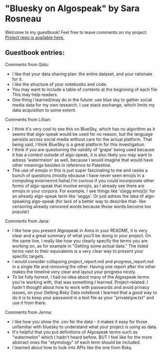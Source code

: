 # "Bluesky on Algospeak" by Sara Rosneau
Welcome to my guestbook! Feel free to leave comments on my project.  
[Project repo is available here.](https://github.com/Data-Science-for-Linguists-2025/Algospeak-on-Bluesky)

## Guestbook entries:

Comments from Qidu:
- I like that your data sharing plan: the entire dataset, and your rationale for it.
- I like the structure of your notebooks and code.
- You may want to include a table of contents at the beginning of each file 
    This may help readers.
- One thing I learned/may do in the future: use blue sky to gather social media data for my own research. I use 
    stack exchange, which limits my data acquisition to some extent. 

Comments from Lillian:
- I think it's very cool to see this on BlueSky, which has no algorithm as it seems that algo-speak would be used for no reason, but the language persists across social media without care for the actual platform. That being said, I think BlueSky is a great platform for this investigation.
- I think if you are questioning the validity of 'grape' being used because it has a context outside of algo-speak, it is also likely you may want to adress 'watermelon' as well, because I would imagine that would have other meanings besides in reference to Palestine.
- The use of emojis in this is just super fascinating to me and rasies a bunch of questions (mostly ebcause I have never seen emojis in a computing eviornemnt haha).I'm curious if you could incorporate other forms of algo-speak that involve emojis, as I already see there are emojis in your corpora. For example, I see things like 's[egg emoji]s' for an already algo-speak term like 'seggs'. Or just adress the idea of algo-speaking algo-speak (for lack of a better way to describe that- like censoring already cenosred words because those words become too popular)

Comments from Jana:
- I like how you present Algospeak in Aims in your README, it is very clear and a great summary of what you'll be doing in your project. On the same line, I really like how you clearly specify the terms you are working on, as for example in "Getting some actual data." The listed terms next to their equivalents is a very clear way to present your specific targets. 
- I would consider collapsing project_report.md and progress_report.md in a single file and removing the other. Having one report after the other makes the timeline very clear and layout your progress nicely.
- To be fully honest, I had no idea about many of the Algospeak terms you're working with, that was something I learned. Project-related: I hadn't thought about how to work with passwords and avoid privacy issues, on your Getting Bsky Data notebook I learned that a good way to do it is to keep your password in a text file as your "private\pw.txt" and use it from there.

Comments from Jenna:  
- I like how you show the .csv for the data - it makes it easy for those unfamiliar with bluesky to understand what your project is using as data.
- It's helpful that you put definitions of Algospeak terms such as "watermelon" which I hadn't heard before, BUT I feel like for the more abstract ones the "etymology" of each term should be included.  
- I learned about how to look into APIs like the one from Bsky.